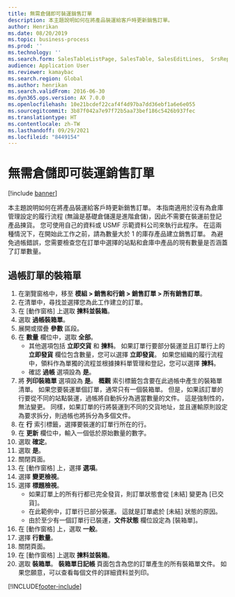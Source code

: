```yaml
---
title: 無需倉儲即可裝運銷售訂單
description: 本主題說明如何在將產品裝運給客戶時更新銷售訂單。
author: Henrikan
ms.date: 08/20/2019
ms.topic: business-process
ms.prod: ''
ms.technology: ''
ms.search.form: SalesTableListPage, SalesTable, SalesEditLines,  SrsReportViewerForm, SalesTableLineQuantity, CustPackingSlipJournal
audience: Application User
ms.reviewer: kamaybac
ms.search.region: Global
ms.author: henrikan
ms.search.validFrom: 2016-06-30
ms.dyn365.ops.version: AX 7.0.0
ms.openlocfilehash: 10e21bcdef22caf4f4d97ba7dd36ebf1a6e6e055
ms.sourcegitcommit: 3b87f042a7e97f72b5aa73bef186c5426b937fec
ms.translationtype: HT
ms.contentlocale: zh-TW
ms.lasthandoff: 09/29/2021
ms.locfileid: "8449154"
---
```

# <a name="ship-sales-orders-without-warehousing"></a>無需倉儲即可裝運銷售訂單

[!include [banner](../../includes/banner.md)]

本主題說明如何在將產品裝運給客戶時更新銷售訂單。 本指南適用於沒有為倉庫管理設定的履行流程 (無論是基礎倉儲還是進階倉儲)，因此不需要在裝運前登記產品揀貨。 您可使用自己的資料或 USMF 示範資料公司來執行此程序。 在這兩種情況下，在開始此工作之前，請為數量大於 1 的庫存產品建立銷售訂單。 為避免過帳錯誤，您需要檢查您在訂單中選擇的站點和倉庫中產品的現有數量是否涵蓋了訂單數量。

## <a name="post-packing-slip-for-an-order"></a>過帳訂單的裝箱單
1. 在瀏覽窗格中，移至 **模組 > 銷售和行銷 > 銷售訂單 > 所有銷售訂單**。
2. 在清單中，尋找並選擇您為此工作建立的訂單。
3. 在 [動作窗格] 上選取 **揀料並裝箱**。
4. 選取 **過帳裝箱單**。
5. 展開或摺疊 **參數** 區段。
6. 在 **數量** 欄位中，選取 **全部**。
    - 其他選項包括 **立即交貨** 和 **揀料**。 如果訂單行要部分裝運並且訂單行上的 **立即發貨** 欄位包含數量，您可以選擇 **立即發貨**。 如果您組織的履行流程中，領料作為單獨的流程並根據揀料單管理和登記，您可以選擇 **揀料**。  
    - 確認 **過帳** 選項設為 **是**。  
7. 將 **列印裝箱單** 選項設為 **是**。 **概觀** 索引標籤包含要在此過帳中產生的裝箱單清單。 如果您要裝運單個訂單，通常只有一個裝箱單。 但是，如果該訂單的行要從不同的站點裝運，過帳將自動拆分為適當數量的文件。 這是強制性的，無法變更。 同樣，如果訂單的行將裝運到不同的交貨地址，並且運輸原則設定為要求拆分，則過帳也將拆分為多個文件。  
8. 在 **行** 索引標籤，選擇要裝運的訂單行所在的行。
9. 在 **更新** 欄位中，輸入一個低於原始數量的數字。
10. 選取 **確定**。
11. 選取 **是**。
12. 關閉頁面。
13. 在 [動作窗格] 上，選擇 **選項**。
14. 選擇 **變更檢視**。
15. 選擇 **標題檢視**。
    - 如果訂單上的所有行都已完全發貨，則訂單狀態會從 [未結] 變更為 [已交貨]。  
    - 在此範例中，訂單行已部分裝運。 這就是訂單處於 [未結] 狀態的原因。     
    - 由於至少有一個訂單行已裝運，**文件狀態** 欄位設定為 [裝箱單]。  
16. 在 [動作窗格] 上，選取 **一般**。
17. 選擇 **行數量**。
18. 關閉頁面。
19. 在 [動作窗格] 上選取 **揀料並裝箱**。
20. 選取 **裝箱單**。 **裝箱單日記帳** 頁面包含為您的訂單產生的所有裝箱單文件。 如果您願意，可以查看每個文件的詳細資料並列印。  



[!INCLUDE[footer-include](../../../includes/footer-banner.md)]